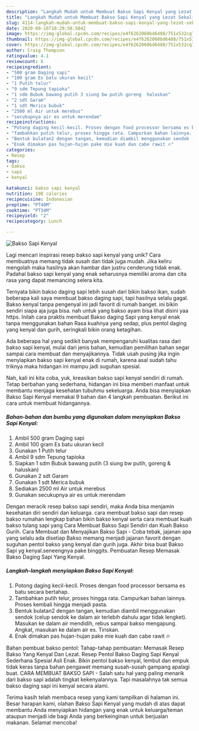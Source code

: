 ```yaml
---
description: "Langkah Mudah untuk Membuat Bakso Sapi Kenyal yang Lezat Sekali"
title: "Langkah Mudah untuk Membuat Bakso Sapi Kenyal yang Lezat Sekali"
slug: 4114-langkah-mudah-untuk-membuat-bakso-sapi-kenyal-yang-lezat-sekali
date: 2020-09-16T10:29:58.584Z
image: https://img-global.cpcdn.com/recipes/e4f6262060bd6488/751x532cq70/bakso-sapi-kenyal-foto-resep-utama.jpg
thumbnail: https://img-global.cpcdn.com/recipes/e4f6262060bd6488/751x532cq70/bakso-sapi-kenyal-foto-resep-utama.jpg
cover: https://img-global.cpcdn.com/recipes/e4f6262060bd6488/751x532cq70/bakso-sapi-kenyal-foto-resep-utama.jpg
author: Craig Thompson
ratingvalue: 4.1
reviewcount: 6
recipeingredient:
- "500 gram Daging sapi"
- "100 gram Es batu ukuran kecil"
- "1 Putih telur"
- "9 sdm Tepung tapioka"
- "1 sdm Bubuk bawang putih 3 siung bw putih goreng  haluskan"
- "2 sdt Garam"
- "1 sdt Merica bubuk"
- "2500 ml Air untuk merebus"
- "secukupnya air es untuk merendam"
recipeinstructions:
- "Potong daging kecil-kecil. Proses dengan food processor bersama es batu secara bertahap."
- "Tambahkan putih telur, proses hingga rata. Campurkan bahan lainnya. Proses kembali hingga menjadi pasta."
- "Bentuk bulatan2 dengan tangan, kemudian diambil menggunakan sendok (celup sendok ke dalam air terlebih dahulu agar tidak lengket). Masukan ke dalam air mendidih, rebus sampai bakso mengapung. Angkat, masukan ke dalam air es. Tiriskan."
- "Enak dimakan pas hujan-hujan pake mie kuah dan cabe rawit 🔥"
categories:
- Resep
tags:
- bakso
- sapi
- kenyal

katakunci: bakso sapi kenyal 
nutrition: 198 calories
recipecuisine: Indonesian
preptime: "PT40M"
cooktime: "PT34M"
recipeyield: "2"
recipecategory: Lunch

---
```



![Bakso Sapi Kenyal](https://img-global.cpcdn.com/recipes/e4f6262060bd6488/751x532cq70/bakso-sapi-kenyal-foto-resep-utama.jpg)

Lagi mencari inspirasi resep bakso sapi kenyal yang unik? Cara membuatnya memang tidak susah dan tidak juga mudah. Jika keliru mengolah maka hasilnya akan hambar dan justru cenderung tidak enak. Padahal bakso sapi kenyal yang enak seharusnya memiliki aroma dan cita rasa yang dapat memancing selera kita.

Ternyata bikin bakso daging sapi lebih susah dari bikin bakso ikan, sudah beberapa kali saya membuat bakso daging sapi, tapi hasilnya selalu gagal. Bakso kenyal tanpa pengenyal ini jadi favorit di rumah banget. ini bikin sendiri siapa aja juga bisa. nah untuk yang bakso ayam bisa lihat disini yaa https. Inilah cara praktis membuat Bakso daging Sapi yang kenyal enak tanpa menggunakan bahan Rasa kuahnya yang sedap, plus pentol daging yang kenyal dan gurih, seringkali bikin orang ketagihan.

Ada beberapa hal yang sedikit banyak mempengaruhi kualitas rasa dari bakso sapi kenyal, mulai dari jenis bahan, kemudian pemilihan bahan segar sampai cara membuat dan menyajikannya. Tidak usah pusing jika ingin menyiapkan bakso sapi kenyal enak di rumah, karena asal sudah tahu triknya maka hidangan ini mampu jadi suguhan spesial.


Nah, kali ini kita coba, yuk, kreasikan bakso sapi kenyal sendiri di rumah. Tetap berbahan yang sederhana, hidangan ini bisa memberi manfaat untuk membantu menjaga kesehatan tubuhmu sekeluarga. Anda bisa menyiapkan Bakso Sapi Kenyal memakai 9 bahan dan 4 langkah pembuatan. Berikut ini cara untuk membuat hidangannya.

<!--inarticleads1-->

##### Bahan-bahan dan bumbu yang digunakan dalam menyiapkan Bakso Sapi Kenyal:

1. Ambil 500 gram Daging sapi
1. Ambil 100 gram Es batu ukuran kecil
1. Gunakan 1 Putih telur
1. Ambil 9 sdm Tepung tapioka
1. Siapkan 1 sdm Bubuk bawang putih (3 siung bw putih, goreng &amp; haluskan)
1. Gunakan 2 sdt Garam
1. Gunakan 1 sdt Merica bubuk
1. Sediakan 2500 ml Air untuk merebus
1. Gunakan secukupnya air es untuk merendam


Dengan meracik resep bakso sapi sendiri, maka Anda bisa menjamin kesehatan diri sendiri dan keluarga. cara membuat bakso sapi dan resep bakso rumahan lengkap bahan bikin bakso kenyal serta cara membuat kuah bakso tulang sapi yang Cara Membuat Bakso Sapi Sendiri dan Kuah Bakso Gurih. Cara Membuat dan Menyajikan Bakso Sapi - Coba tebak, jajanan apa yang selalu ada disetiap Bakso memang menjadi jajanan favorit dengan suguhan pentol bakso yang kenyal dan gurih juga. Akhir bisa buat Bakso Sapi yg kenyal.seneengnya pake binggits. Pembuatan Resep Memasak Bakso Daging Sapi Yang Kenyal. 

<!--inarticleads2-->

##### Langkah-langkah menyiapkan Bakso Sapi Kenyal:

1. Potong daging kecil-kecil. Proses dengan food processor bersama es batu secara bertahap.
1. Tambahkan putih telur, proses hingga rata. Campurkan bahan lainnya. Proses kembali hingga menjadi pasta.
1. Bentuk bulatan2 dengan tangan, kemudian diambil menggunakan sendok (celup sendok ke dalam air terlebih dahulu agar tidak lengket). Masukan ke dalam air mendidih, rebus sampai bakso mengapung. Angkat, masukan ke dalam air es. Tiriskan.
1. Enak dimakan pas hujan-hujan pake mie kuah dan cabe rawit 🔥


Bahan pembuat bakso pentol: Tahap-tahap pembuatan: Memasak Resep Bakso Yang Kenyal Dan Lezat. Resep Pentol Bakso Daging Sapi Kenyal Sederhana Spesial Asli Enak. Bikin pentol bakso kenyal, lembut dan empuk tidak keras tanpa bahan pengawet memang susah-susah gampang apalagi buat. CARA MEMBUAT BAKSO SAPI - Salah satu hal yang paling menarik dari bakso sapi adalah tingkat kekenyalannya. Tapi masalahnya tak semua bakso daging sapi ini kenyal secara alami. 

Terima kasih telah membaca resep yang kami tampilkan di halaman ini. Besar harapan kami, olahan Bakso Sapi Kenyal yang mudah di atas dapat membantu Anda menyiapkan hidangan yang enak untuk keluarga/teman ataupun menjadi ide bagi Anda yang berkeinginan untuk berjualan makanan. Selamat mencoba!
